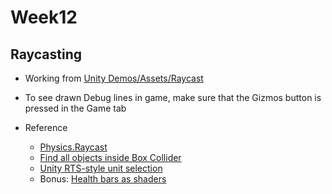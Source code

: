 # Week12

## Raycasting

+ Working from [Unity Demos/Assets/Raycast](https://github.com/prismspecs/Virtual-Environments/tree/master/Unity%20Demos/Assets/Raycast)
+ To see drawn Debug lines in game, make sure that the Gizmos button is pressed in the Game tab

+ Reference
  + [Physics.Raycast](https://docs.unity3d.com/ScriptReference/Physics.Raycast.html)
  + [Find all objects inside Box Collider](https://answers.unity.com/questions/1499405/find-all-objects-inside-box-collider.html)
  + [Unity RTS-style unit selection](https://forum.unity.com/threads/how-to-properly-handle-rts-styled-unit-selection.229784/)
  + Bonus: [Health bars as shaders](https://www.stevestreeting.com/2019/02/22/enemy-health-bars-in-1-draw-call-in-unity/)
